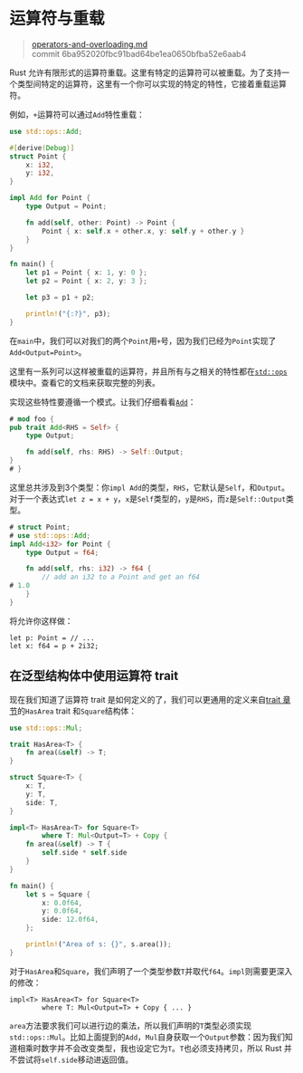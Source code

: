 # 运算符与重载

> [operators-and-overloading.md](https://github.com/rust-lang/rust/blob/master/src/doc/book/operators-and-overloading.md)
> <br>
> commit 6ba952020fbc91bad64be1ea0650bfba52e6aab4

Rust 允许有限形式的运算符重载。这里有特定的运算符可以被重载。为了支持一个类型间特定的运算符，这里有一个你可以实现的特定的特性，它接着重载运算符。

例如，`+`运算符可以通过`Add`特性重载：

```rust
use std::ops::Add;

#[derive(Debug)]
struct Point {
    x: i32,
    y: i32,
}

impl Add for Point {
    type Output = Point;

    fn add(self, other: Point) -> Point {
        Point { x: self.x + other.x, y: self.y + other.y }
    }
}

fn main() {
    let p1 = Point { x: 1, y: 0 };
    let p2 = Point { x: 2, y: 3 };

    let p3 = p1 + p2;

    println!("{:?}", p3);
}
```

在`main`中，我们可以对我们的两个`Point`用`+`号，因为我们已经为`Point`实现了`Add<Output=Point>`。

这里有一系列可以这样被重载的运算符，并且所有与之相关的特性都在[`std::ops`](https://doc.rust-lang.org/stable/std/ops/)模块中。查看它的文档来获取完整的列表。

实现这些特性要遵循一个模式。让我们仔细看看[`Add`](https://doc.rust-lang.org/stable/std/ops/trait.Add.html)：

```rust
# mod foo {
pub trait Add<RHS = Self> {
    type Output;

    fn add(self, rhs: RHS) -> Self::Output;
}
# }
```

这里总共涉及到3个类型：你`impl Add`的类型，`RHS`，它默认是`Self`，和`Output`。对于一个表达式`let z = x + y`，`x`是`Self`类型的，`y`是`RHS`，而`z`是`Self::Output`类型。

```rust
# struct Point;
# use std::ops::Add;
impl Add<i32> for Point {
    type Output = f64;

    fn add(self, rhs: i32) -> f64 {
        // add an i32 to a Point and get an f64
# 1.0
    }
}
```

将允许你这样做：

```rust,ignore
let p: Point = // ...
let x: f64 = p + 2i32;
```

## 在泛型结构体中使用运算符 trait

现在我们知道了运算符 trait 是如何定义的了，我们可以更通用的定义来自[trait 章节]()的`HasArea` trait 和`Square`结构体：

```rust
use std::ops::Mul;

trait HasArea<T> {
    fn area(&self) -> T;
}

struct Square<T> {
    x: T,
    y: T,
    side: T,
}

impl<T> HasArea<T> for Square<T>
        where T: Mul<Output=T> + Copy {
    fn area(&self) -> T {
        self.side * self.side
    }
}

fn main() {
    let s = Square {
        x: 0.0f64,
        y: 0.0f64,
        side: 12.0f64,
    };

    println!("Area of s: {}", s.area());
}
```

对于`HasArea`和`Square`，我们声明了一个类型参数`T`并取代`f64`。`impl`则需要更深入的修改：

```rust,ignore
impl<T> HasArea<T> for Square<T>
        where T: Mul<Output=T> + Copy { ... }
```

`area`方法要求我们可以进行边的乘法，所以我们声明的`T`类型必须实现`std::ops::Mul`。比如上面提到的`Add`，`Mul`自身获取一个`Output`参数：因为我们知道相乘时数字并不会改变类型，我也设定它为`T`。`T`也必须支持拷贝，所以 Rust 并不尝试将`self.side`移动进返回值。
